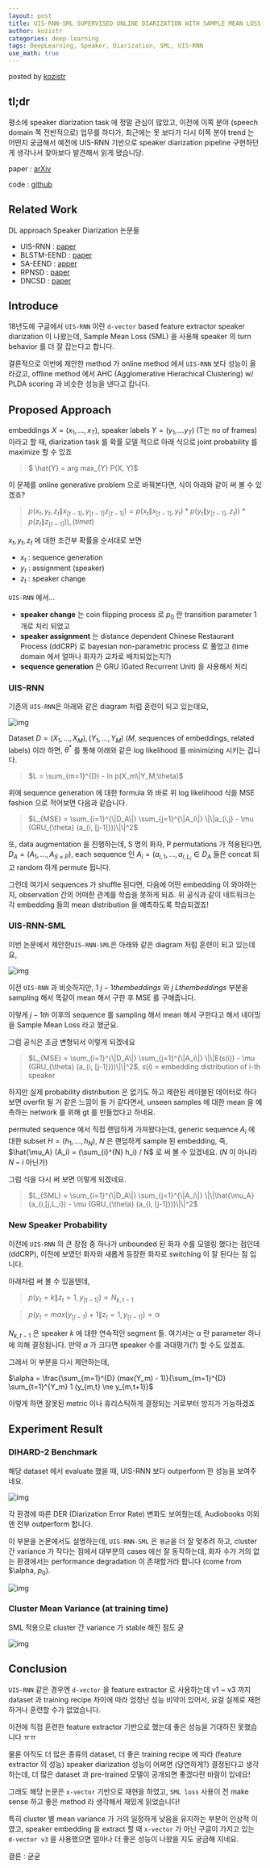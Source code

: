 ```yaml
---
layout: post
title: UIS-RNN-SML SUPERVISED ONLINE DIARIZATION WITH SAMPLE MEAN LOSS FOR MULTI-DOMAIN DATA
author: kozistr
categories: deep-learning
tags: DeepLearning, Speaker, Diarization, SML, UIS-RNN
use_math: true
---
```


posted by [kozistr](http://kozistr.tech)

## tl;dr

평소에 speaker diarization task 에 정말 관심이 많았고, 이전에 이쪽 분야 (speech domain 쪽 전반적으로) 업무를 하다가, 최근에는 못 보다가
다시 이쪽 분야 trend 는 어떤지 궁금해서 예전에 UIS-RNN 기반으로 speaker diarization pipeline 구현하던 게 생각나서 찾아보다 발견해서 읽게 됐습니당.

paper : [arXiv](https://arxiv.org/pdf/1911.01266.pdf)

code : [github](https://github.com/DonkeyShot21/uis-rnn-sml)

## Related Work

DL approach Speaker Diarization 논문들

* UIS-RNN : [paper](https://arxiv.org/pdf/1810.04719.pdf)
* BLSTM-EEND : [paper](https://arxiv.org/pdf/1909.05952.pdf)
* SA-EEND : [apper](https://arxiv.org/pdf/1909.06247.pdf)
* RPNSD : [paper](https://arxiv.org/pdf/2002.06220.pdf)
* DNCSD : [paper](https://arxiv.org/pdf/1910.09703.pdf)

## Introduce

18년도에 구글에서 `UIS-RNN` 이란 `d-vector` based feature extractor speaker diarization 이 나왔는데, 
Sample Mean Loss (SML) 을 사용해 speaker 의 turn behavior 를 더 잘 잡는다고 합니다.

결론적으로 이번에 제안한 method 가 online method 에서 `UIS-RNN` 보다 성능이 올라갔고, offline method 에서 AHC (Agglomerative Hierachical Clustering) w/ PLDA scoring 과 비슷한 성능을 낸다고 캅니다.

## Proposed Approach

embeddings $X = (x_1, ..., x_T)$, speaker labels $Y = (y_1, ... y_T)$ (T는 no of frames) 이라고 할 때,
diarization task 를 확률 모델 적으로 아래 식으로 joint probability 를 maximize 할 수 있죠

> $ \hat{Y}  = arg max_{Y} P(X, Y)$ 

이 문제를 online generative problem 으로 바꿔본다면, 식이 아래와 같이 써 볼 수 있겠죠?

> $p(x_t, y_t, z_t\|x_{[t-1]}, y_{[t-1]} z_{[t-1]}) = p(x_t\|x_{[t-1]}, y_t) * p(y_t\|y_{[t-1]}, z_t)) * p(z_t\|z_{[t-1]})), (time  t)$

$x_t, y_t, z_t$ 에 대한 조건부 확률을 순서대로 보면 

* $x_t$ : sequence generation
* $y_t$ : assignment (speaker)
* $z_t$ : speaker change

`UIS-RNN` 에서...

* **speaker change** 는 coin flipping process 로 $p_0$ 란 transition parameter 1개로 처리 되었고
* **speaker assignment** 는 distance dependent Chinese Restaurant Process (ddCRP) 로 bayesian non-parametric process 로 풀었고 (time domain 에서 얼마나 화자가 교차로 배치되었는지?)
* **sequence generation** 은 GRU (Gated Recurrent Unit) 을 사용해서 처리

### UIS-RNN

기존의 `UIS-RNN`은 아래와 같은 diagram 처럼 훈련이 되고 있는데요,

![img](/assets/UIS-RNN-SML/uis-rnn.png)

Dataset $D = {(X_1, ..., X_M), (Y_1, ..., Y_M)}$ ($M$, sequences of embeddings, related labels) 이라 하면, 
$\theta^*$ 를 통해 아래와 같은 log likelihood 를 minimizing 시키는 겁니다.

>  $L = \sum_{m=1}^{D} - ln p(X_m\|Y_M;\theta)$

위에 sequence generation 에 대한 formula 와 바로 위 log likelihood 식을 MSE fashion 으로 적어보면 다음과 같습니다.

> $L_{MSE} = \sum_{i=1}^{\|D_A\|} \sum_{j=1}^{\|A_i\|} \|\|a_{i,j} - \mu (GRU_{\theta} (a_{i, [j-1]}))\|\|^2$

또, data augmentation 을 진행하는데, S 명의 화자, P permutations 가 적용된다면, $D_A = (A_1, ..., A_{S \times P})$, 
each sequence 인 $A_i = (a_{i,1}, ..., a_{i,L_i} \in D_A$ 들은 concat 되고 random 하게 permute 됩니다.

그런데 여기서 sequences 가 shuffle 된다면, 다음에 어떤 embedding 이 와야하는 지, observation 간의 어떠한 관계를 학습을 못하게 되죠.
위 공식과 같이 네트워크는 각 embedding 들의 mean distribution 을 예측하도록 학습되겠죠!

### UIS-RNN-SML

이번 논문에서 제안한`UIS-RNN-SML`은 아래와 같은 diagram 처럼 훈련이 되고 있는데요,

![img](/assets/UIS-RNN-SML/uis-rnn-sml.png)

이전 `UIS-RNN` 과 비슷하지만, $1 ~ j-1 th embeddings$ 와 $j ~ L th embeddings$ 부분을 sampling 해서 똑같이 mean 해서 구한 후 MSE 를 구해줍니다.

이렇게 $j - 1 th$ 이후의 sequence 를 sampling 해서 mean 해서 구한다고 해서 네이밍을 Sample Mean Loss 라고 했군요.

그럼 공식은 조금 변형되서 이렇게 되겠네요

> $L_{MSE} = \sum_{i=1}^{\|D_A\|} \sum_{j=1}^{\|A_i\|} \|\|E(s(i)) - \mu (GRU_{\theta} (a_{i, [j-1]}))\|\|^2$, $s(i)$ = embedding distribution of i-th speaker

하지만 실제 probability distribution 은 없기도 하고 제한된 레이블된 데이터로 하다보면 overfit 될 거 같은 느낌이 들 거 같다면서, 
unseen samples 에 대한 mean 을 예측하는 network 를 위해 gt 를 만들었다고 하네요. 

permuted sequence 에서 직접 랜덤하게 가져왔다는데, generic sequence $A_i$ 에 대한 subset $H = (h_1, ..., h_N)$, $N$ 은 랜덤하게 sample 된 embedding,
즉, $\hat{\mu_A} (A_i) = (\sum_{i}^{N} h_i) / N$ 로 써 볼 수 있겠네요. ($N$ 이 아니라 $N - i$ 아닌가)

그럼 식을 다시 써 보면 이렇게 되겠네요.

> $L_{SML} = \sum_{i=1}^{\|D_A\|} \sum_{j=1}^{\|A_i\|} \|\|\hat{\mu_A}(a_{i,[j,L_i}) - \mu (GRU_{\theta} (a_{i, [j-1]}))\|\|^2$

### New Speaker Probability

이전에 `UIS-RNN` 의 큰 장점 중 하나가 unbounded 된 화자 수를 모델링 했다는 점인데 (ddCRP), 이전에 보였던 화자와 새롭게 등장한 화자로 switching 이 잘 된다는 점 입니다.

아래처럼 써 볼 수 있을텐데,

> $p(y_t = k\|z_t = 1, y_{[t-1]}) \propto N_{k,t-1}$

> $p(y_t = max(y_{[t-1}) + 1\|z_t = 1, y_{[t-1]}) \propto \alpha$

$N_{k,t-1}$ 은 speaker $k$ 에 대한 연속적인 segment 들. 여기서는 $\alpha$ 란 parameter 하나에 의해 결정됩니다. 만약 $\alpha$ 가 크다면 speaker 수를 과대평가(?) 할 수도 있겠죠.

그래서 이 부분을 다시 제안하는데,

$\alpha = \frac{\sum_{m=1}^{D} (max(Y_m) - 1)}{\sum_{m=1}^{D} \sum_{t=1}^{Y_m} 1 (y_{m,t} \ne y_{m,t+1}}$

이렇게 하면 잘못된 metric 이나 휴리스틱하게 결정되는 거로부터 방지가 가능하겠죠

## Experiment Result

### DIHARD-2 Benchmark

해당 dataset 에서 evaluate 했을 때, UIS-RNN 보다 outperform 한 성능을 보여주네요.

![img](/assets/UIS-RNN-SML/dihard2-benchmark.png)

각 환경에 따른 DER (Diarization Error Rate) 변화도 보여줬는데, Audiobooks 이외엔 전부 outperform 합니다. 

이 부분을 논문에서도 설명하는데, `UIS-RNN-SML` 은 `평균`을 더 잘 맞추려 하고, cluster 간 variance 가 작다는 점에서 대부분의 cases 에선 잘 동작하는데,
화자 수가 거의 없는 환경에서는 performance degradation 이 존재할거라 합니다 (come from $\alpha, $p_0$).  

![img](/assets/UIS-RNN-SML/dihard2-domain-benchmark.png)

### Cluster Mean Variance (at training time)

SML 적용으로 cluster 간 variance 가 stable 해진 점도 굳

![img](/assets/UIS-RNN-SML/cluster-mean-variance.png)

## Conclusion

`UIS-RNN` 같은 경우엔 `d-vector` 을 feature extractor 로 사용하는데 v1 ~ v3 까지 dataset 과 training recipe 차이에 따라 엄청난 성능 비약이 있어서,
요걸 실제로 재현하거나 훈련할 수가 없었습니다. 

이전에 직접 훈련한 feature extractor 기반으로 했는데 좋은 성능을 기대하진 못했습니다 ㅠㅠ

물론 아직도 더 많은 종류의 dataset, 더 좋은 training recipe 에 따라 (feature extractor 의 성능) 
speaker diarization 성능이 어쩌면 (당연하게?) 결정된다고 생각하는데, 더 많은 dataset 과 pre-trained 모델이 공개되면 좋겠다란 바람이 있네요!

그래도 해당 논문은 `x-vector` 기반으로 재현을 하였고, `SML loss` 사용이 전 make sense 하고 좋은 method 라 생각해서 재밌게 읽었습니다!

특히 cluster 별 mean variance 가 거의 일정하게 낮음을 유지하는 부분이 인상적 이였고, 
speaker embedding 을 extract 할 때 `x-vector` 가 아닌 구글이 가지고 있는 `d-vector v3` 을 사용했으면 얼마나 더 좋은 성능이 나왔을 지도 궁금해 지네요.

결론 : 굳굳

